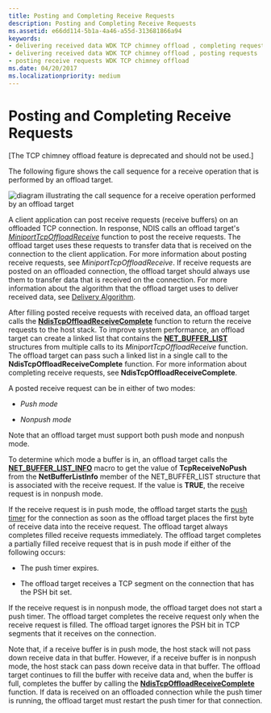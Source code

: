 ```yaml
---
title: Posting and Completing Receive Requests
description: Posting and Completing Receive Requests
ms.assetid: e66dd114-5b1a-4a46-a55d-313681866a94
keywords:
- delivering received data WDK TCP chimney offload , completing requests
- delivering received data WDK TCP chimney offload , posting requests
- posting receive requests WDK TCP chimney offload
ms.date: 04/20/2017
ms.localizationpriority: medium
---
```


# Posting and Completing Receive Requests


\[The TCP chimney offload feature is deprecated and should not be used.\]

The following figure shows the call sequence for a receive operation that is performed by an offload target.

![diagram illustrating the call sequence for a receive operation performed by an offload target](images/receive-request-op.png)

A client application can post receive requests (receive buffers) on an offloaded TCP connection. In response, NDIS calls an offload target's [*MiniportTcpOffloadReceive*](https://msdn.microsoft.com/library/windows/hardware/ff559460) function to post the receive requests. The offload target uses these requests to transfer data that is received on the connection to the client application. For more information about posting receive requests, see *MiniportTcpOffloadReceive*. If receive requests are posted on an offloaded connection, the offload target should always use them to transfer data that is received on the connection. For more information about the algorithm that the offload target uses to deliver received data, see [Delivery Algorithm](delivery-algorithm.md).

After filling posted receive requests with received data, an offload target calls the [**NdisTcpOffloadReceiveComplete**](https://msdn.microsoft.com/library/windows/hardware/ff564599) function to return the receive requests to the host stack. To improve system performance, an offload target can create a linked list that contains the [**NET\_BUFFER\_LIST**](https://msdn.microsoft.com/library/windows/hardware/ff568388) structures from multiple calls to its *MiniportTcpOffloadReceive* function. The offload target can pass such a linked list in a single call to the **NdisTcpOffloadReceiveComplete** function. For more information about completing receive requests, see **NdisTcpOffloadReceiveComplete**.

A posted receive request can be in either of two modes:

-   *Push mode*

-   *Nonpush mode*

Note that an offload target must support both push mode and nonpush mode.

To determine which mode a buffer is in, an offload target calls the [**NET\_BUFFER\_LIST\_INFO**](https://msdn.microsoft.com/library/windows/hardware/ff568401) macro to get the value of **TcpReceiveNoPush** from the **NetBufferListInfo** member of the NET\_BUFFER\_LIST structure that is associated with the receive request. If the value is **TRUE**, the receive request is in nonpush mode.

If the receive request is in push mode, the offload target starts the [push timer](push-timer.md) for the connection as soon as the offload target places the first byte of receive data into the receive request. The offload target always completes filled receive requests immediately. The offload target completes a partially filled receive request that is in push mode if either of the following occurs:

-   The push timer expires.

-   The offload target receives a TCP segment on the connection that has the PSH bit set.

If the receive request is in nonpush mode, the offload target does not start a push timer. The offload target completes the receive request only when the receive request is filled. The offload target ignores the PSH bit in TCP segments that it receives on the connection.

Note that, if a receive buffer is in push mode, the host stack will not pass down receive data in that buffer. However, if a receive buffer is in nonpush mode, the host stack can pass down receive data in that buffer. The offload target continues to fill the buffer with receive data and, when the buffer is full, completes the buffer by calling the [**NdisTcpOffloadReceiveComplete**](https://msdn.microsoft.com/library/windows/hardware/ff564599) function. If data is received on an offloaded connection while the push timer is running, the offload target must restart the push timer for that connection.

 

 





